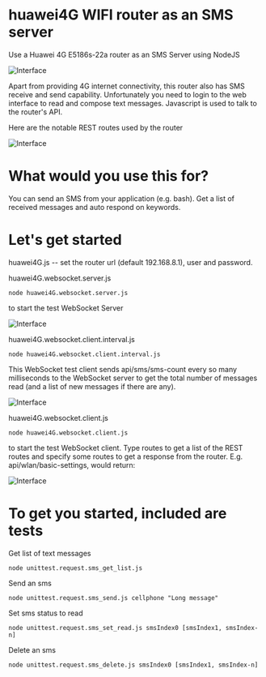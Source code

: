 # huawei4G WIFI router as an SMS server
Use a Huawei 4G E5186s-22a router as an SMS Server using NodeJS

![Interface](https://github.com/wilwad/huawei4g-as-sms_server/blob/master/s-l640.jpg)

Apart from providing 4G internet connectivity, this router also has SMS receive and send capability.
Unfortunately you need to login to the web interface to read and compose text messages.
Javascript is used to talk to the router's API.

Here are the notable REST routes used by the router

![Interface](https://github.com/wilwad/huawei4g-as-sms_server/blob/master/routes.png)

# What would you use this for?

You can send an SMS from your application (e.g. bash). Get a list of received messages and auto respond on keywords.


# Let's get started

huawei4G.js -- set the router url (default 192.168.8.1), user and password.

huawei4G.websocket.server.js 
```
node huawei4G.websocket.server.js 
```
to start the test WebSocket Server

![Interface](https://github.com/wilwad/huawei4g-as-sms_server/blob/master/server.png)

huawei4G.websocket.client.interval.js
```
node huawei4G.websocket.client.interval.js
```
This WebSocket test client sends api/sms/sms-count every so many milliseconds to the WebSocket server to get the total number of messages read (and a list of new messages if there are any).

![Interface](https://github.com/wilwad/huawei4g-as-sms_server/blob/master/websocket-interval-get-sms-unreadcount.png)

huawei4G.websocket.client.js 
```
node huawei4G.websocket.client.js
```
to start the test WebSocket client. Type routes to get a list of the REST routes and specify some routes to get a response from the router. E.g. api/wlan/basic-settings, would return:

![Interface](https://github.com/wilwad/huawei4g-as-sms_server/blob/master/websocket-client-routes.png)


# To get you started, included are tests

Get list of text messages
```
node unittest.request.sms_get_list.js 
```
Send an sms
```
node unittest.request.sms_send.js cellphone "Long message"
```
Set sms status to read
```
node unittest.request.sms_set_read.js smsIndex0 [smsIndex1, smsIndex-n]
```
Delete an sms
```
node unittest.request.sms_delete.js smsIndex0 [smsIndex1, smsIndex-n]
```
